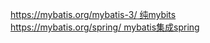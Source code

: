 [https://mybatis.org/mybatis-3/ 纯mybits][1]<br>
[ https://mybatis.org/spring/  mybatis集成spring][2]

[1]: https://mybatis.org/mybatis-3/
[2]: https://mybatis.org/spring/